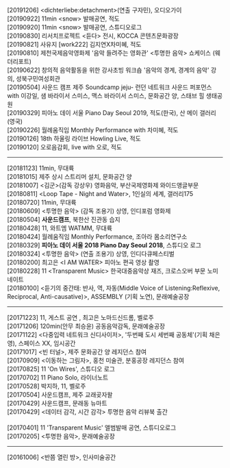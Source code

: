 [20191206] &lt;dichterliebe:detachment&gt;(연출 구자민), 오디오가이<br>
[20190922] 11min &lt;snow&gt; 발매공연, 적도<br>
[20190920] 11min &lt;snow&gt; 발매공연, 스튜디오로그<br>
[20190830] 리서치프로젝트 &lt;듣다&gt; 전시, KOCCA 콘텐츠문화광장<br>
[20190821] 사유지 [work222] 김지연X차미혜, 적도<br>
[20190810] 제천국제음악영화제 '음악 들려주는 영화관' &lt;투명한 음악&gt; 쇼케이스 (웨더리포트)<br>
[20190622] 창의적 음악활동을 위한 강사초빙 워크숍 '음악의 경계, 경계의 음악' 강의, 성북구민여성회관<br>
[20190504] 사운드 캠프 제주 Soundcamp jeju- 런던 네트워크 사운드 퍼포먼스 with 이강일, 샘 바라이서 스미스, 맥스 바라이서 스미스, 문화공간 양, 스태브 힐 생태공원<br>
[20190329] 피아노 데이 서울 Piano Day Seoul 2019, 적도(한국), 산 메이 갤러리(영국)<br>
[20190226] 월례움직임 Monthly Performance with 차미혜, 적도<br>
[20190126] 18th 하울링 라이브 Howling Live, 적도<br>
[20190120] 오로음감회, live with 오로, 적도<br>

---

[20181123] 11min, 무대륙<br> 
[20181015] 제주 상시 스트리머 설치, 문화공간 양<br>
[20181007] &lt;김군&gt;(감독 강상우) 영화음악, 부산국제영화제 와이드앵글부문<br>
[20180811] &lt;Loop Tape - Night and Water&gt;, 1인실의 세계, 갤러리175<br>
[20180720] 11min, 무대륙<br> 
[20180609] &lt;투명한 음악&gt; (감독 조용기) 상영, 인디포럼 영화제<br> 
[20180504] **사운드캠프**, 북한산 진관동 습지<br> 
[20180428] 11, 와트엠 WATMM, 무대륙<br>
[20180424] 월례움직임 Monthly Performance, 조아라 몸소리연구소<br>
[20180329] **피아노 데이 서울 2018 Piano Day Seoul 2018**, 스튜디오 로그<br>
[20180324] &lt;투명한 음악&gt; (연출 조용기) 상영, 인디다큐페스티벌<br> 
[20180200] 최고은 &lt;I AM WATER&gt; 피아노 편곡 영상 촬영<br>
[20180228] 11 &lt;Transparent Music&gt; 한국대중음악상 재즈, 크로스오버 부문 노미네이트<br>
[20180100] &lt;듣기의 중간태: 반사, 역, 자동(Middle Voice of Listening:Reflexive, Reciprocal, Anti-causative)&gt;, ASSEMBLY (기획 노연), 문래예술공장<br> 
  
---

[20171223] 11, 게스트 공연 , 최고은 노마드신드롬, 벨로주<br> 
[20171206] 120min(안무 최승윤) 공동음악감독, 문래예술공장<br>
[20171122] <다중입력 네트워크 신디사이저>, '두번째 도시 세번째 공동체'(기획 채은영), 스페이스 XX, 임시공간<br> 
[20171017] <빈 터널>, 제주 문화공간 양 레지던스 참여<br> 
[20170909] &lt;이동하는 그림자&gt;, 홍천 미술관, 분홍공장 레지던스 참여<br> 
[20170825] 11 'On Wires', 스튜디오 로그<br> 
[20170702] 11 Piano Solo, 라이너노트<br> 
[20170528] 박지하, 11, 벨로주<br> 
[20170504] 사운드캠프, 제주 교래곶자왈<br>
[20170429] 사운드캠프, 문래동 뉴마트<br> 
[20170429] <데이터 감각, 시간 감각> 투명한 음악 리뷰북 출간<br>  
[20170401] 11 'Transparent Music' 앨범발매 공연, 스튜디오로그<br> 
[20170205] <투명한 음악>, 문래예술공장<br> 

---

[20161006] <반쯤 열린 방>, 인사미술공간  
